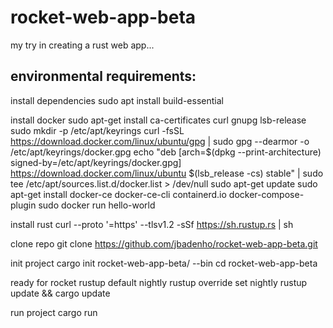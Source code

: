 # rocket-web-app-beta
my try in creating a rust web app...

## environmental requirements:

install dependencies
sudo apt install build-essential

install docker
sudo apt-get install ca-certificates curl gnupg lsb-release
sudo mkdir -p /etc/apt/keyrings
curl -fsSL https://download.docker.com/linux/ubuntu/gpg | sudo gpg --dearmor -o /etc/apt/keyrings/docker.gpg
echo "deb [arch=$(dpkg --print-architecture) signed-by=/etc/apt/keyrings/docker.gpg] https://download.docker.com/linux/ubuntu $(lsb_release -cs) stable" | sudo tee /etc/apt/sources.list.d/docker.list > /dev/null
sudo apt-get update
sudo apt-get install docker-ce docker-ce-cli containerd.io docker-compose-plugin
sudo docker run hello-world

install rust
curl --proto '=https' --tlsv1.2 -sSf https://sh.rustup.rs | sh

clone repo
git clone https://github.com/jbadenho/rocket-web-app-beta.git

init project
cargo init rocket-web-app-beta/ --bin
cd rocket-web-app-beta

ready for rocket
rustup default nightly
rustup override set nightly
rustup update && cargo update

run project
cargo run
